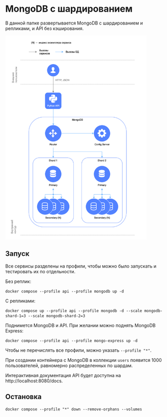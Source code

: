 # MongoDB с шардированием

В данной папке развертывается MongoDB с шардированием и репликами, и API без кэширования.

<img src="diagram.png" alt="diagram" height="640">

## Запуск

Все сервисы разделены на профили, чтобы можно было запускать и тестировать их по отдельности.

Без реплик:

```shell
docker compose --profile api --profile mongodb up -d
```

С репликами:

```shell
docker compose up --profile api --profile mongodb -d --scale mongodb-shard-1=3 --scale mongodb-shard-2=3
```

Поднимется MongoDB и API. При желании можно поднять MongoDB Express:

```shell
docker compose --profile api --profile mongo-express up -d
```

Чтобы не перечислять все профили, можно указать `--profile "*"`.

При создании контейнера с MongoDB в коллекции `users` появится 1000 пользователей, равномерно распределенных по шардам.

Интерактивная документация API будет доступна на http://localhost:8080/docs.

## Остановка

```shell
docker compose --profile "*" down --remove-orphans --volumes
```
